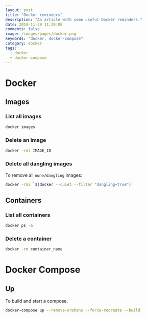 ```yaml
---
layout: post
title: "Docker reminders"
description: "An article with some useful Docker reminders."
date: 2018-11-29 11:30:00
comments: false
image: /images/pages/docker.png
keywords: "docker, docker-compose"
category: docker
tags:
  - docker
  - docker-compose
---
```


# Docker
## Images
### List all images
```bash
docker images
```

### Delete an image
```bash
docker -rmi IMAGE_ID
```

### Delete all dangling images
To remove all `none/dangling` images:
```bash
docker -rmi `$(docker --quiet --filter "dangling=true")`
```

## Containers
### List all containers
```bash
docker ps -a
```

### Delete a container
```bash
docker -rm container_name
```

# Docker Compose
## Up
To build and start a compose.
```bash
docker-compose up --remove-orphans --force-recreate --build
```
